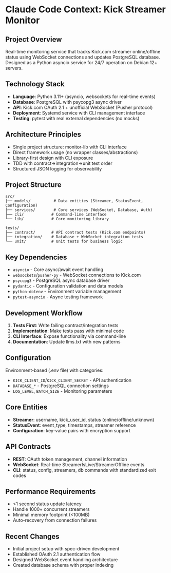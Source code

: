 # Claude Code Context: Kick Streamer Monitor

## Project Overview
Real-time monitoring service that tracks Kick.com streamer online/offline status using WebSocket connections and updates PostgreSQL database. Designed as a Python asyncio service for 24/7 operation on Debian 12+ servers.

## Technology Stack
- **Language**: Python 3.11+ (asyncio, websockets for real-time events)
- **Database**: PostgreSQL with psycopg3 async driver
- **API**: Kick.com OAuth 2.1 + unofficial WebSocket (Pusher protocol)
- **Deployment**: Systemd service with CLI management interface
- **Testing**: pytest with real external dependencies (no mocks)

## Architecture Principles
- Single project structure: monitor-lib with CLI interface
- Direct framework usage (no wrapper classes/abstractions)
- Library-first design with CLI exposure
- TDD with contract→integration→unit test order
- Structured JSON logging for observability

## Project Structure
```
src/
├── models/          # Data entities (Streamer, StatusEvent, Configuration)
├── services/        # Core services (WebSocket, Database, Auth)
├── cli/            # Command-line interface
└── lib/            # Core monitoring library

tests/
├── contract/       # API contract tests (Kick.com endpoints)
├── integration/    # Database + WebSocket integration tests  
└── unit/           # Unit tests for business logic
```

## Key Dependencies
- `asyncio` - Core async/await event handling
- `websockets`/`pusher-py` - WebSocket connections to Kick.com
- `psycopg3` - PostgreSQL async database driver
- `pydantic` - Configuration validation and data models
- `python-dotenv` - Environment variable management
- `pytest-asyncio` - Async testing framework

## Development Workflow
1. **Tests First**: Write failing contract/integration tests
2. **Implementation**: Make tests pass with minimal code
3. **CLI Interface**: Expose functionality via command-line
4. **Documentation**: Update llms.txt with new patterns

## Configuration
Environment-based (.env file) with categories:
- `KICK_CLIENT_ID`/`KICK_CLIENT_SECRET` - API authentication
- `DATABASE_*` - PostgreSQL connection settings
- `LOG_LEVEL`, `BATCH_SIZE` - Monitoring parameters

## Core Entities
- **Streamer**: username, kick_user_id, status (online/offline/unknown)
- **StatusEvent**: event_type, timestamps, streamer reference
- **Configuration**: key-value pairs with encryption support

## API Contracts
- **REST**: OAuth token management, channel information
- **WebSocket**: Real-time StreamerIsLive/StreamerOffline events
- **CLI**: status, config, streamers, db commands with standardized exit codes

## Performance Requirements
- <1 second status update latency
- Handle 1000+ concurrent streamers
- Minimal memory footprint (<100MB)
- Auto-recovery from connection failures

## Recent Changes
- Initial project setup with spec-driven development
- Established OAuth 2.1 authentication flow
- Designed WebSocket event handling architecture
- Created database schema with proper indexing